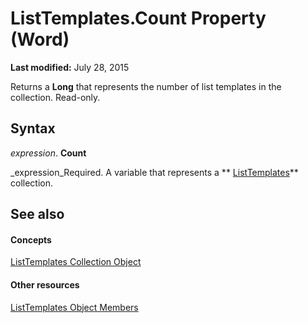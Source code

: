 
# ListTemplates.Count Property (Word)

 **Last modified:** July 28, 2015

Returns a  **Long** that represents the number of list templates in the collection. Read-only.

## Syntax

 _expression_. **Count**

 _expression_Required. A variable that represents a  ** [ListTemplates](5b5f3ed8-4522-f52e-5ae8-9df26a7da154.md)** collection.


## See also


#### Concepts


 [ListTemplates Collection Object](5b5f3ed8-4522-f52e-5ae8-9df26a7da154.md)
#### Other resources


 [ListTemplates Object Members](84ac5042-9c95-927d-8a85-adedb8178f4a.md)
